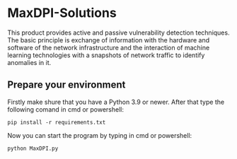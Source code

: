 # **MaxDPI-Solutions**

This product provides active and passive vulnerability detection techniques. The basic principle is exchange of information with the hardware and software of the network infrastructure and the interaction of machine learning technologies with a snapshots of network traffic to identify anomalies in it.

## Prepare your environment
Firstly make shure that you have a Python 3.9 or newer.
After that type the following comand in cmd or powershell:

`pip install -r requirements.txt`

Now you can start the program by typing in cmd or powershell:

`python MaxDPI.py`
